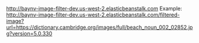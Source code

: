 http://baynv-image-filter-dev.us-west-2.elasticbeanstalk.com
Example:
http://baynv-image-filter-dev.us-west-2.elasticbeanstalk.com/filtered-image?url=https://dictionary.cambridge.org/images/full/beach_noun_002_02852.jpg?version=5.0.330
